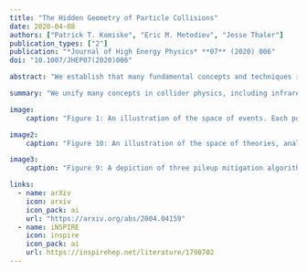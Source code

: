 ```yaml
---
title: "The Hidden Geometry of Particle Collisions"
date: 2020-04-08
authors: ["Patrick T. Komiske", "Eric M. Metodiev", "Jesse Thaler"]
publication_types: ["2"]
publication: "*Journal of High Energy Physics* **07** (2020) 006"
doi: "10.1007/JHEP07(2020)006"

abstract: "We establish that many fundamental concepts and techniques in quantum field theory and collider physics can be naturally understood and unified through a simple new geometric language. The idea is to equip the space of collider events with a metric, from which other geometric objects can be rigorously defined. Our analysis is based on the energy mover's distance, which quantifies the \"work\" required to rearrange one event into another. This metric, which operates purely at the level of observable energy flow information, allows for a clarified definition of infrared and collinear safety and related concepts. A number of well-known collider observables can be exactly cast as the minimum distance between an event and various manifolds in this space. Jet definitions, such as exclusive cone and sequential recombination algorithms, can be directly derived by finding the closest few-particle approximation to the event. Several area- and constituent-based pileup mitigation strategies are naturally expressed in this formalism as well. Finally, we lift our reasoning to develop a precise distance between theories, which are treated as collections of events weighted by cross sections. In all of these various cases, a better understanding of existing methods in our geometric language suggests interesting new ideas and generalizations."

summary: "We unify many concepts in collider physics, including infrared and collinear safety, observables, jet finding, pileup mitigation and more, using a geometric language based on the Energy Mover's Distance. Along the way, we develop new techniques grounded in this geometry, including extensions of observables, new jet-finding algorithms, novel pileup mitigation based on Apollonius diagrams, and a concrete notion of \"theory space.\""

image:
    caption: "Figure 1: An illustration of the space of events. Each point in the dashed black region represents an event, which is a collection of particles that each have energies and directions. The [Energy Mover's Distance](../emd) (EMD) measures the distance between events."

image2:
    caption: "Figure 10: An illustration of the space of theories, analogous to the space of events. Each point in the enclosed region represents a theory, which is a collection of events, which each consist of sets of particles. The Theory Mover's Distance ($\\Sigma$MD) measures the distance between theories, analogous to how the EMD measures the distance between events."

image3:
    caption: "Figure 9: A depiction of three pileup mitigation algorithms acting on the same example jet from the [CMS 2011A Open Data](http://opendata.cern.ch/record/21). Each particle receives a correction to its transverse momentum proportional to the are of its region. The Apollonius graph has the property that it minimizes the EMD between the jet and the uniform radiation that represents the pileup that is being subtracted away."

links:
  - name: arXiv
    icon: arxiv
    icon_pack: ai
    url: "https://arxiv.org/abs/2004.04159"
  - name: iNSPIRE
    icon: inspire
    icon_pack: ai
    url: https://inspirehep.net/literature/1790702
---
```


